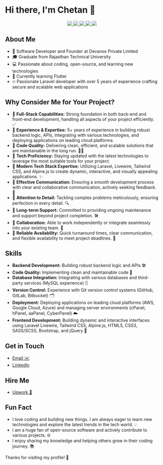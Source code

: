 # Hi there, I'm Chetan 👋

<a href="https://github.com/mr-chetan" >
    <div align="center">
        <picture alt="Chetan's GitHub Profile Summary" height="180em" alt="Stats">
            <source
                srcset="https://github-profile-summary-cards.vercel.app/api/cards/profile-details?username=mr-chetan&&theme=dark"
                media="(prefers-color-scheme: dark)"
            />
            <source
                srcset="https://github-profile-summary-cards.vercel.app/api/cards/profile-details?username=mr-chetan&"
                media="(prefers-color-scheme: light), (prefers-color-scheme: no-preference)"
            />
            <img src="https://github-profile-summary-cards.vercel.app/api/cards/profile-details?username=mr-chetan&&theme=transparent" />
        </picture>
        <picture height="180em" alt="Stats">
            <source
                srcset="https://github-readme-stats.vercel.app/api?username=mr-chetan&rank_icon=percentile&show_icons=true&theme=dark"
                media="(prefers-color-scheme: dark)"
            />
            <source
                srcset="https://github-readme-stats.vercel.app/api?username=mr-chetan&rank_icon=percentile&show_icons=true"
                media="(prefers-color-scheme: light), (prefers-color-scheme: no-preference)"
            />
            <img src="https://github-readme-stats.vercel.app/api?username=mr-chetan&rank_icon=percentile&show_icons=true&theme=transparent" />
        </picture>
        <picture height="180em" alt="Top Languages">
            <source
                srcset="https://github-readme-stats.vercel.app/api/top-langs?username=mr-chetan&hide_border=true&no-bg=true&no-frame=true&layout=compact&langs_count=10&theme=dark"
                media="(prefers-color-scheme: dark)"
            />
            <source
                srcset="https://github-readme-stats.vercel.app/api/top-langs?username=mr-chetan&hide_border=true&no-bg=true&no-frame=true&layout=compact&langs_count=10&"
                media="(prefers-color-scheme: light), (prefers-color-scheme: no-preference)"
            />
            <img src="https://github-readme-stats.vercel.app/api/top-langs?username=mr-chetan&hide_border=true&no-bg=true&no-frame=true&layout=compact&langs_count=10&theme=transparent" />
        </picture>
        <picture height="180em" alt="GitHub Streak">
            <source
                srcset="https://github-readme-streak-stats.herokuapp.com?user=mr-chetan&theme=dark"
                media="(prefers-color-scheme: dark)"
            />
            <source
                srcset="https://github-readme-streak-stats.herokuapp.com?user=mr-chetan&"
                media="(prefers-color-scheme: light), (prefers-color-scheme: no-preference)"
            />
            <img src="https://github-readme-streak-stats.herokuapp.com?user=mr-chetan&theme=transparent" />
        </picture>
        <picture height="180em" alt="Time Graph">
            <source
                srcset="https://github-profile-summary-cards.vercel.app/api/cards/productive-time?username=mr-chetan&utcOffset=5.30&theme=dark"
                media="(prefers-color-scheme: dark)"
            />
            <source
                srcset="https://github-profile-summary-cards.vercel.app/api/cards/productive-time?username=mr-chetan&utcOffset=5.30&"
                media="(prefers-color-scheme: light), (prefers-color-scheme: no-preference)"
            />
            <img src="https://github-profile-summary-cards.vercel.app/api/cards/productive-time?username=mr-chetan&utcOffset=5.30&theme=transparent" />
        </picture>
    </div>
</a>

## About Me

-   💼 Software Developer and Founder at Devanox Private Limited
-   🎓 Graduate from Rajasthan Technical University
-   💻 Passionate about coding, open-source, and learning new technologies
-   🌱 Currently learning Flutter
-   🔥 Passionate Laravel developer with over 5 years of experience crafting secure and scalable web applications

## Why Consider Me for Your Project?

-   🔹 **Full-Stack Capabilities:** Strong foundation in both back-end and front-end development, handling all aspects of your project efficiently. ✅
-   🔸 **Experience & Expertise:** 5+ years of experience in building robust backend logic, APIs, integrating with various technologies, and deploying applications on leading cloud platforms.
-   🔹 **Code Quality:** Delivering clean, efficient, and scalable solutions that are maintainable in the long run. 🏃🏻
-   🔸 **Tech Proficiency:** Staying updated with the latest technologies to leverage the most suitable tools for your project.
-   🔹 **Modern Tech Stack Expertise:** Utilizing Laravel, Livewire, Tailwind CSS, and Alpine.js to create dynamic, interactive, and visually appealing applications. ✨
-   🔸 **Effective Communication:** Ensuring a smooth development process with clear and collaborative communication, actively seeking feedback. 💬
-   🔹 **Attention to Detail:** Tackling complex problems meticulously, ensuring perfection in every detail. 🔍
-   🔸 **Long-term Support:** Committed to providing ongoing maintenance and support beyond project completion. 🛠️
-   🔹 **Collaboration:** Able to work independently or integrate seamlessly into your existing team. 🤝
-   🔸 **Reliable Availability:** Quick turnaround times, clear communication, and flexible availability to meet project deadlines. 📅

## Skills

-   **Backend Development:** Building robust backend logic and APIs 🛠️
-   **Code Quality:** Implementing clean and maintainable code 🧹
-   **Database Integration:** Integrating with various databases and third-party services (MySQL experience) 🗄️
-   **Version Control:** Experience with Git version control systems (GitHub, GitLab, Bitbucket) 🗂️
-   **Deployment:** Deploying applications on leading cloud platforms (AWS, Google Cloud, Azure) and managing server environments (cPanel, hPanel, aaPanel, CyberPanel) ☁️
-   **Frontend Development:** Building dynamic and interactive interfaces using Laravel Livewire, Tailwind CSS, Alpine.js, HTML5, CSS3, SASS/SCSS, Bootstrap, and jQuery 🎨

## Get in Touch

-   [Email ✉️](mailto:contact@mrchetan.com)
-   [LinkedIn](https://www.linkedin.com/in/mr-chetan/)

## Hire Me

-   [Upwork 💼](https://www.upwork.com/freelancers/~01db960e1d4c8b8935?mp_source=share)

## Fun Fact

-   I love coding and building new things. I am always eager to learn new technologies and explore the latest trends in the tech world. 💡
-   I am a huge fan of open-source software and actively contribute to various projects. 🌐
-   I enjoy sharing my knowledge and helping others grow in their coding journey. 📚

Thanks for visiting my profile! 🙏
